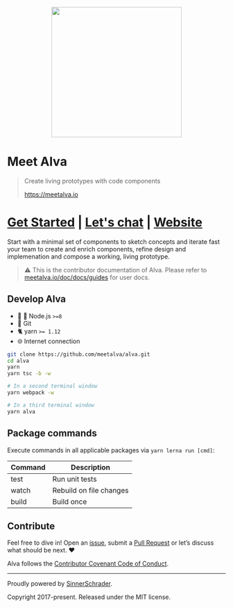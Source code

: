 <p align="center">
<img src="https://meetalva.github.io/media/alva.svg" width="300">
</p>

# Meet Alva

> Create living prototypes with code components
>
> https://meetalva.io


# [Get Started](https://meetalva.io/doc/docs/guides/start?guides-enabled=true) | [Let's chat](https://gitter.im/meetalva/Lobby) | [Website](https://meetalva.io)

Start with a minimal set of components to sketch concepts and iterate fast your team to create and enrich components, refine design and implemenation and compose a working, living prototype.

> ⚠️ This is the contributor documentation of Alva. Please refer to [meetalva.io/doc/docs/guides](https://meetalva.io/doc/docs/guides/start?guides-enabled=true) for user docs.

## Develop Alva

* :turtle: :rocket: Node.js `>=8`
* :evergreen_tree: Git
* :cat2: yarn `>= 1.12`
* :globe_with_meridians: Internet connection

```sh
git clone https://github.com/meetalva/alva.git
cd alva
yarn
yarn tsc -b -w

# In a second terminal window
yarn webpack -w

# In a third terminal window
yarn alva
```

## Package commands

Execute commands in all applicable packages via `yarn lerna run [cmd]`:

| Command | Description |
|---------|-------------|
| test    | Run unit tests |
| watch   | Rebuild on file changes |
| build   | Build once |

## Contribute

Feel free to dive in! Open an [issue](https://github.com/meetalva/alva/issues/new), submit a
[Pull Request](https://github.com/meetalva/alva/compare) or let’s discuss what should be next. ❤️

Alva follows the [Contributor Covenant Code of Conduct](CODE_OF_CONDUCT.md).

---

Proudly powered by [SinnerSchrader](https://github.com/sinnerschrader).

Copyright 2017-present. Released under the MIT license.
